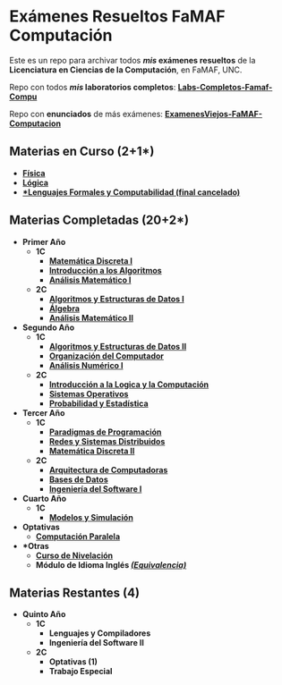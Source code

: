 # Exámenes Resueltos FaMAF Computación
Este es un repo para archivar todos **_mis_ exámenes resueltos** de la **Licenciatura en Ciencias de la Computación**, en FaMAF, UNC.

Repo con todos **_mis_ laboratorios completos**: [**Labs-Completos-Famaf-Compu**](https://github.com/achaval-tomas/Labs-Completos-FaMAF-Compu)

Repo con **enunciados** de más exámenes: [**ExamenesViejos-FaMAF-Computacion**](https://github.com/ExamenesViejos-FaMAF-Computacion)
<strong>

## Materias en Curso (2+1*)
  * [Física](/4A2C%20FISICA)
  * [Lógica](/4A2C%20LOGICA)
  * [*Lenguajes Formales y Computabilidad (final cancelado)](/4A1C%20LENG-FORM-Y-COMPUTABILIDAD)

## Materias Completadas (20+2*)
  * Primer Año
    * 1C
      * [Matemática Discreta I](/1A1C%20DISCRETA-I)
      * [Introducción a los Algoritmos](/1A1C%20INTRO-ALGORITMOS)
      * [Análisis Matemático I](/1A1C%20AN-MAT-I)
    * 2C
      * [Algoritmos y Estructuras de Datos I](/1A2C%20AYED-I)
      * [Álgebra](/1A2C%20ALGEBRA)
      * [Análisis Matemático II](/1A2C%20AN-MAT-II)
  * Segundo Año
    * 1C
      * [Algoritmos y Estructuras de Datos II](/2A1C%20AYED-II)
      * [Organización del Computador](/2A1C%20ORG-DEL-COMPUTADOR)
      * [Análisis Numérico I](/2A1C%20ANALISIS-NUMERICO-I)
    * 2C
      * [Introducción a la Logica y la Computación](/2A2C%20INTRO-LOGICA)
      * [Sistemas Operativos](/2A2C%20SISTEMAS-OPERATIVOS)
      * [Probabilidad y Estadística](/2A2C%20PROB-Y-ESTADISTICA)
  * Tercer Año
    * 1C
      * [Paradigmas de Programación](/3A1C%20PARADIGMAS)
      * [Redes y Sistemas Distribuidos](/3A1C%20REDES-Y-SISTEMAS)
      * [Matemática Discreta II](/3A1C%20DISCRETA-II)
    * 2C
      * [Arquitectura de Computadoras](/3A2C%20ARQUI-DE-COMPUTADORAS)
      * [Bases de Datos](/3A2C%20BASES-DE-DATOS)
      * [Ingeniería del Software I](/3A2C%20ING-SOFT-I)
  * Cuarto Año
    * 1C
      * [Modelos y Simulación](/4A1C%20MODELOS-Y-SIMULACION)
  * Optativas
    * [Computación Paralela](/4A1C%20COMPUTACION-PARALELA%20(optativa))
  * *Otras
    * [Curso de Nivelación](/0A0C%20CURSO-DE-NIVELACION)
    * Módulo de Idioma Inglés [*(Equivalencia)*](https://drive.google.com/file/d/1py9eOk8cX9n2AoSI1dNmnSV2TtG5gPRN/view?usp=sharing)

## Materias Restantes (4)
  * Quinto Año
    * 1C
      * Lenguajes y Compiladores
      * Ingeniería del Software II
    * 2C
      * Optativas (1)
      * Trabajo Especial
</strong>

